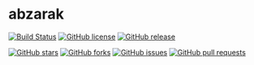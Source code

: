 # abzarak

[![Build Status](https://travis-ci.org/abzarak/abzarak.svg?branch=master)](https://travis-ci.org/abzarak/abzarak)
[![GitHub license](https://img.shields.io/badge/license-MIT-blue.svg)](https://github.com/abzarak/abzarak/blob/master/LICENSE)
[![GitHub release](https://img.shields.io/github/release/abzarak/abzarak.svg)](https://github.com/abzarak/abzarak/releases/latest)  


[![GitHub stars](https://img.shields.io/github/stars/abzarak/abzarak.svg?style=social)](https://github.com/abzarak/abzarak/stargazers)
[![GitHub forks](https://img.shields.io/github/forks/abzarak/abzarak.svg?style=social)](https://github.com/abzarak/abzarak/forks)
[![GitHub issues](https://img.shields.io/github/issues/abzarak/abzarak.svg?style=social)](https://github.com/abzarak/abzarak/issues)
[![GitHub pull requests](https://img.shields.io/github/issues-pr/abzarak/abzarak.svg?style=social)](https://github.com/abzarak/abzarak/pulls)



